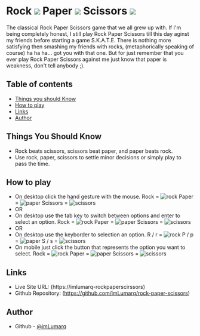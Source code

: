 # Rock ![](./images/rock.png) Paper ![](./images/paper.png) Scissors ![](./images/scissors.png)

The classical Rock Paper Scissors game that we all grew up with. If I'm being completely honest, I still play Rock Paper Scissors till this day aginst my friends before starting a game S.K.A.T.E. There is nothing more satisfying then smashing my friends with rocks, (metaphorically speaking of course) ha ha ha... got you with that one. But for just remember that you ever play Rock Paper Scissors against me just know that paper is weakness, don't tell anybody ;).

## Table of contents

-   [Things you should Know](#thinks-you-should-know)
-   [How to play](#how-to-play)
-   [Links](#links)
-   [Author](#author)
  
## Things You Should Know

-  Rock beats scissors, scissors beat paper, and paper beats rock.
-  Use rock, paper, scissors to settle minor decisions or simply play to pass the time.

## How to play 

-  On desktop click the hand gesture with the mouse. Rock = ![rock](./images/rock.png) Paper = ![paper](./images/paper.png) Scissors = ![scissors](./images/scissors.png)
-  OR
-  On desktop use the tab key to switch between options and enter to select an option. Rock = ![rock](./images/rock.png) Paper = ![paper](./images/paper.png) Scissors = ![scissors](./images/scissors.png)
-  OR
-  On desktop use the keyborder to selection an option. R / r = ![rock](./images/rock.png) P / p = ![paper](./images/paper.png) S / s = ![scissors](./images/scissors.png)
-  On mobile just click the button that represents the option you want to select. Rock = ![rock](./images/rock.png) Paper = ![paper](./images/paper.png) Scissors = ![scissors](./images/scissors.png)

## Links

-   Live Site URL: (https://imlumarq-rockpaperscirssors)
-   Github Repository: (https://github.com/imLumarq/rock-paper-scissors)

## Author

-   Github - [@imLumarq](https://github.com/imLumarq)
